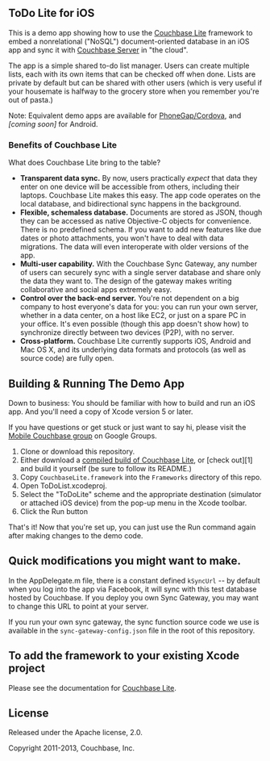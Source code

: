 ## ToDo Lite for iOS

This is a demo app showing how to use the [Couchbase Lite][CBL] framework to embed a nonrelational ("NoSQL") document-oriented database in an iOS app and sync it with [Couchbase Server][CBS] in "the cloud".

The app is a simple shared to-do list manager. Users can create multiple lists, each with its own items that can be checked off when done. Lists are private by default but can be shared with other users (which is very useful if your housemate is halfway to the grocery store when you remember you're out of pasta.)

Note: Equivalent demo apps are available for [PhoneGap/Cordova][TODO_PHONEGAP], and _[coming soon]_ for Android.


### Benefits of Couchbase Lite

What does Couchbase Lite bring to the table?

* **Transparent data sync.** By now, users practically _expect_ that data they enter on one device will be accessible from others, including their laptops. Couchbase Lite makes this easy. The app code operates on the local database, and bidirectional sync happens in the background.
* **Flexible, schemaless database.** Documents are stored as JSON, though they can be accessed as native Objective-C objects for convenience. There is no predefined schema. If you want to add new features like due dates or photo attachments, you won't have to deal with data migrations. The data will even interoperate with older versions of the app.
* **Multi-user capability.** With the Couchbase Sync Gateway, any number of users can securely sync with a single server database and share only the data they want to. The design of the gateway makes writing collaborative and social apps extremely easy.
* **Control over the back-end server.** You're not dependent on a big company to host everyone's data for you: you can run your own server, whether in a data center, on a host like EC2, or just on a spare PC in your office. It's even possible (though this app doesn't show how) to synchronize directly between two devices (P2P), with no server.
* **Cross-platform.** Couchbase Lite currently supports iOS, Android and Mac OS X, and its underlying data formats and protocols (as well as source code) are fully open.


## Building & Running The Demo App

Down to business: You should be familiar with how to build and run an iOS app. And you'll need a copy of Xcode version 5 or later.

If you have questions or get stuck or just want to say hi, please visit the [Mobile Couchbase group][LIST] on Google Groups.

1. Clone or download this repository.
2. Either download a [compiled build of Couchbase Lite](CBL_DOWNLOAD), or [check out][1] and build it yourself (be sure to follow its README.)
3. Copy `CouchbaseLite.framework` into the `Frameworks` directory of this repo.
4. Open ToDoList.xcodeproj.
5. Select the "ToDoLite" scheme and the appropriate destination (simulator or attached iOS device) from the pop-up menu in the Xcode toolbar.
6. Click the Run button

That's it! Now that you're set up, you can just use the Run command again after making changes to the demo code.

## Quick modifications you might want to make.

In the AppDelegate.m file, there is a constant defined `kSyncUrl` -- by default when you log into the app via Facebook, it will sync with this test database hosted by Couchbase. If you deploy you own Sync Gateway, you may want to change this URL to point at your server.

If you run your own sync gateway, the sync function source code we use is available in the `sync-gateway-config.json` file in the root of this repository.

## To add the framework to your existing Xcode project

Please see the documentation for [Couchbase Lite][CBL].


## License

Released under the Apache license, 2.0.

Copyright 2011-2013, Couchbase, Inc.


[CBL]: https://github.com/couchbaselabs/Couchbase-Lite-iOS/
[CBS]: http://www.couchbase.com/couchbase-server/overview
[TODO_PHONEGAP]: https://github.com/couchbaselabs/TodoLite-PhoneGap
[LIST]: https://groups.google.com/group/mobile-couchbase
[CBL_DOWNLOAD]: http://www.couchbase.com/download#cb-mobile

